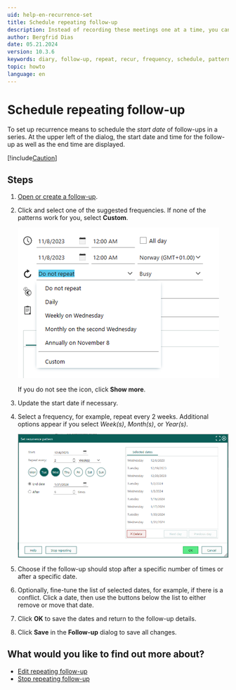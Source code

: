 ```yaml
---
uid: help-en-recurrence-set
title: Schedule repeating follow-up
description: Instead of recording these meetings one at a time, you can schedule repeating follow-ups
author: Bergfrid Dias
date: 05.21.2024
version: 10.3.6
keywords: diary, follow-up, repeat, recur, frequency, schedule, pattern
topic: howto
language: en
---
```


# Schedule repeating follow-up

To set up recurrence means to schedule the *start date* of follow-ups in a series. At the upper left of the dialog, the start date and time for the follow-up as well as the end time are displayed.

[!include[Caution](../includes/caution-do-not-change-recurring-date.md)]

## Steps

1. [Open or create a follow-up][2].

1. Click <i class="ph ph-arrow-clockwise" aria-label="Repeat"></i> and select one of the suggested frequencies. If none of the patterns work for you, select **Custom**.

    ![Follow-up dialog, suggested recurrence -screenshot][img8]

    If you do not see the icon, click **Show more**.

1. Update the start date if necessary.

1. Select a frequency, for example, repeat every 2 weeks. Additional options appear if you select *Week(s)*, *Month(s)*, or *Year(s)*.

    ![Follow-up dialog, recurrence -screenshot][img7]

1. Choose if the follow-up should stop after a specific number of times or after a specific date.

1. Optionally, fine-tune the list of selected dates, for example, if there is a conflict. Click a date, then use the buttons below the list to either remove or move that date.

1. Click **OK** to save the dates and return to the follow-up details.

1. Click **Save** in the **Follow-up** dialog to save all changes.

## What would you like to find out more about?

* [Edit repeating follow-up][1]
* [Stop repeating follow-up][3]

<!-- Referenced links -->
[1]: ../edit-follow-up.md#repeat
[2]: ../create-follow-up.md
[3]: stop.md

<!-- Referenced images -->
[img7]: ../../../../media/loc/en/diary/recurrence-selected-dates.png
[img8]: ../../../../media/loc/en/diary/suggested-pattern.png

